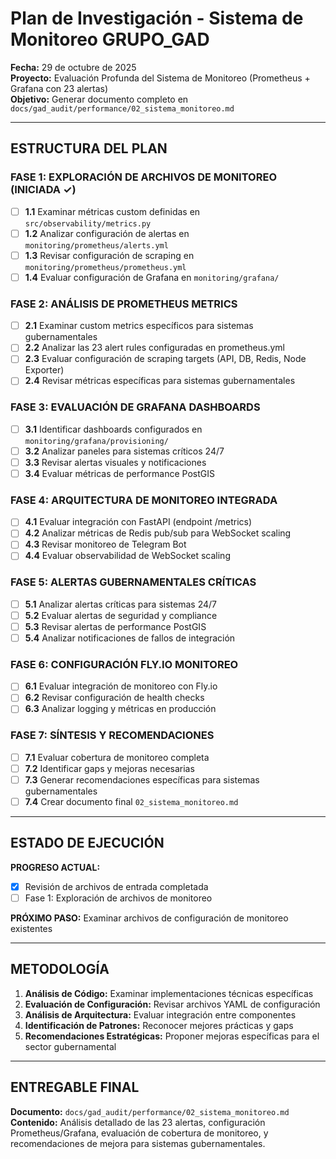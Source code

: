 # Plan de Investigación - Sistema de Monitoreo GRUPO_GAD

**Fecha:** 29 de octubre de 2025  
**Proyecto:** Evaluación Profunda del Sistema de Monitoreo (Prometheus + Grafana con 23 alertas)  
**Objetivo:** Generar documento completo en `docs/gad_audit/performance/02_sistema_monitoreo.md`

---

## ESTRUCTURA DEL PLAN

### FASE 1: EXPLORACIÓN DE ARCHIVOS DE MONITOREO (INICIADA ✓)
- [ ] **1.1** Examinar métricas custom definidas en `src/observability/metrics.py`
- [ ] **1.2** Analizar configuración de alertas en `monitoring/prometheus/alerts.yml`
- [ ] **1.3** Revisar configuración de scraping en `monitoring/prometheus/prometheus.yml`
- [ ] **1.4** Evaluar configuración de Grafana en `monitoring/grafana/`

### FASE 2: ANÁLISIS DE PROMETHEUS METRICS
- [ ] **2.1** Examinar custom metrics específicos para sistemas gubernamentales
- [ ] **2.2** Analizar las 23 alert rules configuradas en prometheus.yml
- [ ] **2.3** Evaluar configuración de scraping targets (API, DB, Redis, Node Exporter)
- [ ] **2.4** Revisar métricas específicas para sistemas gubernamentales

### FASE 3: EVALUACIÓN DE GRAFANA DASHBOARDS
- [ ] **3.1** Identificar dashboards configurados en `monitoring/grafana/provisioning/`
- [ ] **3.2** Analizar paneles para sistemas críticos 24/7
- [ ] **3.3** Revisar alertas visuales y notificaciones
- [ ] **3.4** Evaluar métricas de performance PostGIS

### FASE 4: ARQUITECTURA DE MONITOREO INTEGRADA
- [ ] **4.1** Evaluar integración con FastAPI (endpoint /metrics)
- [ ] **4.2** Analizar métricas de Redis pub/sub para WebSocket scaling
- [ ] **4.3** Revisar monitoreo de Telegram Bot
- [ ] **4.4** Evaluar observabilidad de WebSocket scaling

### FASE 5: ALERTAS GUBERNAMENTALES CRÍTICAS
- [ ] **5.1** Analizar alertas críticas para sistemas 24/7
- [ ] **5.2** Evaluar alertas de seguridad y compliance
- [ ] **5.3** Revisar alertas de performance PostGIS
- [ ] **5.4** Analizar notificaciones de fallos de integración

### FASE 6: CONFIGURACIÓN FLY.IO MONITOREO
- [ ] **6.1** Evaluar integración de monitoreo con Fly.io
- [ ] **6.2** Revisar configuración de health checks
- [ ] **6.3** Analizar logging y métricas en producción

### FASE 7: SÍNTESIS Y RECOMENDACIONES
- [ ] **7.1** Evaluar cobertura de monitoreo completa
- [ ] **7.2** Identificar gaps y mejoras necesarias
- [ ] **7.3** Generar recomendaciones específicas para sistemas gubernamentales
- [ ] **7.4** Crear documento final `02_sistema_monitoreo.md`

---

## ESTADO DE EJECUCIÓN

**PROGRESO ACTUAL:** 
- [x] Revisión de archivos de entrada completada
- [ ] Fase 1: Exploración de archivos de monitoreo

**PRÓXIMO PASO:** Examinar archivos de configuración de monitoreo existentes

---

## METODOLOGÍA

1. **Análisis de Código:** Examinar implementaciones técnicas específicas
2. **Evaluación de Configuración:** Revisar archivos YAML de configuración
3. **Análisis de Arquitectura:** Evaluar integración entre componentes
4. **Identificación de Patrones:** Reconocer mejores prácticas y gaps
5. **Recomendaciones Estratégicas:** Proponer mejoras específicas para el sector gubernamental

---

## ENTREGABLE FINAL

**Documento:** `docs/gad_audit/performance/02_sistema_monitoreo.md`  
**Contenido:** Análisis detallado de las 23 alertas, configuración Prometheus/Grafana, evaluación de cobertura de monitoreo, y recomendaciones de mejora para sistemas gubernamentales.